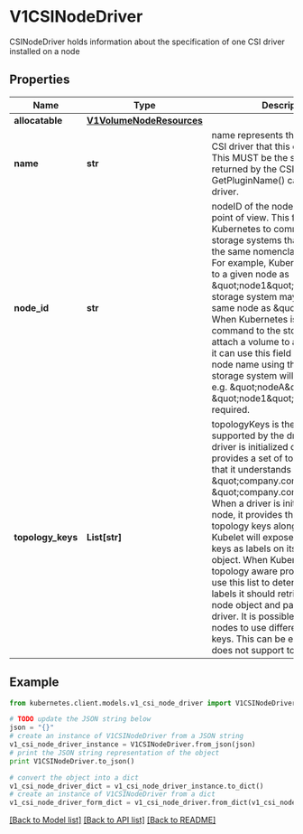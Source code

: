 # V1CSINodeDriver

CSINodeDriver holds information about the specification of one CSI driver installed on a node

## Properties

Name | Type | Description | Notes
------------ | ------------- | ------------- | -------------
**allocatable** | [**V1VolumeNodeResources**](V1VolumeNodeResources.md) |  | [optional] 
**name** | **str** | name represents the name of the CSI driver that this object refers to. This MUST be the same name returned by the CSI GetPluginName() call for that driver. | 
**node_id** | **str** | nodeID of the node from the driver point of view. This field enables Kubernetes to communicate with storage systems that do not share the same nomenclature for nodes. For example, Kubernetes may refer to a given node as \&quot;node1\&quot;, but the storage system may refer to the same node as \&quot;nodeA\&quot;. When Kubernetes issues a command to the storage system to attach a volume to a specific node, it can use this field to refer to the node name using the ID that the storage system will understand, e.g. \&quot;nodeA\&quot; instead of \&quot;node1\&quot;. This field is required. | 
**topology_keys** | **List[str]** | topologyKeys is the list of keys supported by the driver. When a driver is initialized on a cluster, it provides a set of topology keys that it understands (e.g. \&quot;company.com/zone\&quot;, \&quot;company.com/region\&quot;). When a driver is initialized on a node, it provides the same topology keys along with values. Kubelet will expose these topology keys as labels on its own node object. When Kubernetes does topology aware provisioning, it can use this list to determine which labels it should retrieve from the node object and pass back to the driver. It is possible for different nodes to use different topology keys. This can be empty if driver does not support topology. | [optional] 

## Example

```python
from kubernetes.client.models.v1_csi_node_driver import V1CSINodeDriver

# TODO update the JSON string below
json = "{}"
# create an instance of V1CSINodeDriver from a JSON string
v1_csi_node_driver_instance = V1CSINodeDriver.from_json(json)
# print the JSON string representation of the object
print V1CSINodeDriver.to_json()

# convert the object into a dict
v1_csi_node_driver_dict = v1_csi_node_driver_instance.to_dict()
# create an instance of V1CSINodeDriver from a dict
v1_csi_node_driver_form_dict = v1_csi_node_driver.from_dict(v1_csi_node_driver_dict)
```
[[Back to Model list]](../README.md#documentation-for-models) [[Back to API list]](../README.md#documentation-for-api-endpoints) [[Back to README]](../README.md)


